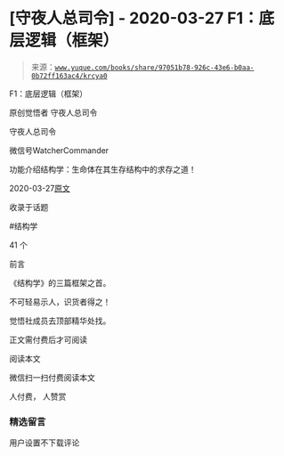 # [守夜人总司令] - 2020-03-27 F1：底层逻辑（框架）

> 来源：[`www.yuque.com/books/share/97051b78-926c-43e6-b0aa-0b72ff163ac4/krcya0`](https://www.yuque.com/books/share/97051b78-926c-43e6-b0aa-0b72ff163ac4/krcya0)



F1：底层逻辑（框架） 

原创觉悟者 守夜人总司令 

守夜人总司令 

微信号WatcherCommander 

功能介绍结构学：生命体在其生存结构中的求存之道！ 

2020-03-27[原文](https://mp.weixin.qq.com/s?__biz=MzAxNDk1NjI2Mw==&mid=2247485072&idx=1&sn=83d919c9e3bf71d25978a97c8d4c8aa6&chksm=9b8a2518acfdac0ea8a0f84382cc7c0a26d1ac3664d76c6365aee67ac4ebcac1bf280c060249&scene=27#wechat_redirect&cpage=251) 

收录于话题 

#结构学 

41 个 

前言 

《结构学》的三篇框架之首。 

不可轻易示人，识货者得之！ 

觉悟社成员去顶部精华处找。 

正文需付费后才可阅读 

阅读本文 

微信扫一扫付费阅读本文 

人付费， 人赞赏 

### 精选留言 

用户设置不下载评论
